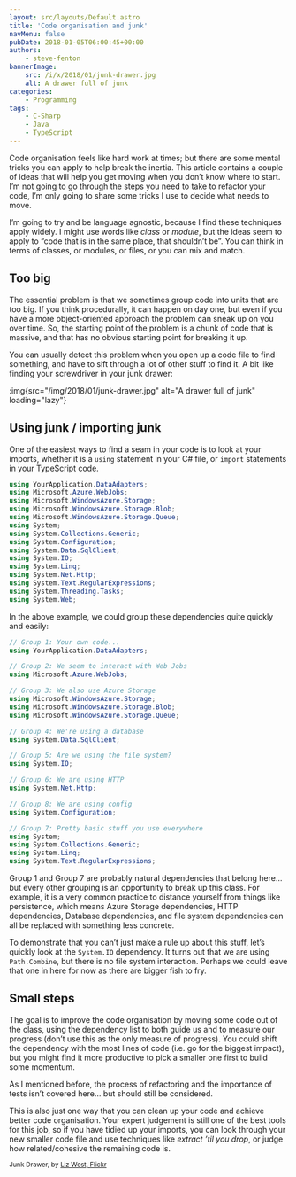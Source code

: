```yaml
---
layout: src/layouts/Default.astro
title: 'Code organisation and junk'
navMenu: false
pubDate: 2018-01-05T06:00:45+00:00
authors:
    - steve-fenton
bannerImage:
    src: /i/x/2018/01/junk-drawer.jpg
    alt: A drawer full of junk
categories:
    - Programming
tags:
    - C-Sharp
    - Java
    - TypeScript
---
```


Code organisation feels like hard work at times; but there are some mental tricks you can apply to help break the inertia. This article contains a couple of ideas that will help you get moving when you don’t know where to start. I’m not going to go through the steps you need to take to refactor your code, I’m only going to share some tricks I use to decide what needs to move.

I’m going to try and be language agnostic, because I find these techniques apply widely. I might use words like *class* or *module*, but the ideas seem to apply to “code that is in the same place, that shouldn’t be”. You can think in terms of classes, or modules, or files, or you can mix and match.

## Too big

The essential problem is that we sometimes group code into units that are too big. If you think procedurally, it can happen on day one, but even if you have a more object-oriented approach the problem can sneak up on you over time. So, the starting point of the problem is a chunk of code that is massive, and that has no obvious starting point for breaking it up.

You can usually detect this problem when you open up a code file to find something, and have to sift through a lot of other stuff to find it. A bit like finding your screwdriver in your junk drawer:

:img{src="/img/2018/01/junk-drawer.jpg" alt="A drawer full of junk" loading="lazy"}

## Using junk / importing junk

One of the easiest ways to find a seam in your code is to look at your imports, whether it is a `using` statement in your C# file, or `import` statements in your TypeScript code.

```csharp
using YourApplication.DataAdapters;
using Microsoft.Azure.WebJobs;
using Microsoft.WindowsAzure.Storage;
using Microsoft.WindowsAzure.Storage.Blob;
using Microsoft.WindowsAzure.Storage.Queue;
using System;
using System.Collections.Generic;
using System.Configuration;
using System.Data.SqlClient;
using System.IO;
using System.Linq;
using System.Net.Http;
using System.Text.RegularExpressions;
using System.Threading.Tasks;
using System.Web;
```

In the above example, we could group these dependencies quite quickly and easily:

```csharp
// Group 1: Your own code...
using YourApplication.DataAdapters;

// Group 2: We seem to interact with Web Jobs
using Microsoft.Azure.WebJobs;

// Group 3: We also use Azure Storage
using Microsoft.WindowsAzure.Storage;
using Microsoft.WindowsAzure.Storage.Blob;
using Microsoft.WindowsAzure.Storage.Queue;

// Group 4: We're using a database
using System.Data.SqlClient;

// Group 5: Are we using the file system?
using System.IO;

// Group 6: We are using HTTP
using System.Net.Http;

// Group 8: We are using config
using System.Configuration;

// Group 7: Pretty basic stuff you use everywhere
using System;
using System.Collections.Generic;
using System.Linq;
using System.Text.RegularExpressions;
```

Group 1 and Group 7 are probably natural dependencies that belong here… but every other grouping is an opportunity to break up this class. For example, it is a very common practice to distance yourself from things like persistence, which means Azure Storage dependencies, HTTP dependencies, Database dependencies, and file system dependencies can all be replaced with something less concrete.

To demonstrate that you can’t just make a rule up about this stuff, let’s quickly look at the `System.IO` dependency. It turns out that we are using `Path.Combine`, but there is no file system interaction. Perhaps we could leave that one in here for now as there are bigger fish to fry.

## Small steps

The goal is to improve the code organisation by moving some code out of the class, using the dependency list to both guide us and to measure our progress (don’t use this as the only measure of progress). You could shift the dependency with the most lines of code (i.e. go for the biggest impact), but you might find it more productive to pick a smaller one first to build some momentum.

As I mentioned before, the process of refactoring and the importance of tests isn’t covered here… but should still be considered.

This is also just one way that you can clean up your code and achieve better code organisation. Your expert judgement is still one of the best tools for this job, so if you have tidied up your imports, you can look through your new smaller code file and use techniques like *extract ’til you drop*, or judge how related/cohesive the remaining code is.

<small>Junk Drawer, by [Liz West, Flickr](https://www.flickr.com/photos/calliope/)</small>
